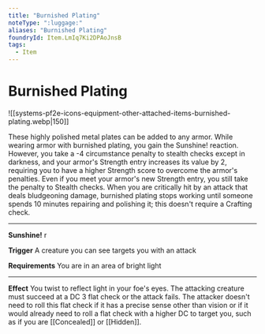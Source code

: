 ```yaml
---
title: "Burnished Plating"
noteType: ":luggage:"
aliases: "Burnished Plating"
foundryId: Item.LmIq7Ki2DPAoJnsB
tags:
  - Item
---
```


# Burnished Plating
![[systems-pf2e-icons-equipment-other-attached-items-burnished-plating.webp|150]]

These highly polished metal plates can be added to any armor. While wearing armor with burnished plating, you gain the Sunshine! reaction. However, you take a -4 circumstance penalty to stealth checks except in darkness, and your armor's Strength entry increases its value by 2, requiring you to have a higher Strength score to overcome the armor's penalties. Even if you meet your armor's new Strength entry, you still take the penalty to Stealth checks. When you are critically hit by an attack that deals bludgeoning damage, burnished plating stops working until someone spends 10 minutes repairing and polishing it; this doesn't require a Crafting check.

* * *

**Sunshine!** r

**Trigger** A creature you can see targets you with an attack

**Requirements** You are in an area of bright light

* * *

**Effect** You twist to reflect light in your foe's eyes. The attacking creature must succeed at a DC 3 flat check or the attack fails. The attacker doesn't need to roll this flat check if it has a precise sense other than vision or if it would already need to roll a flat check with a higher DC to target you, such as if you are [[Concealed]] or [[Hidden]].
